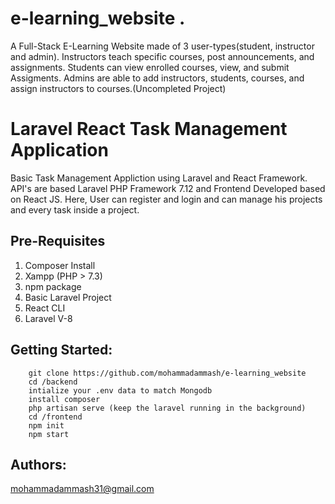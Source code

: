 # e-learning_website .
 A Full-Stack E-Learning Website made of 3 user-types(student, instructor and admin). Instructors teach specific courses, post announcements, and assignments. Students can view enrolled courses, view, and submit Assigments. Admins are able to add instructors, students, courses, and assign instructors to courses.(Uncompleted Project)

# Laravel React Task Management Application

Basic Task Management Appliction using Laravel and React Framework. API's are based Laravel PHP Framework 7.12 and Frontend Developed based on React JS.
Here, User can register and login and can manage his projects and every task inside a project.

## Pre-Requisites

1. Composer Install
1. Xampp (PHP > 7.3)
1. npm package
1. Basic Laravel Project
1. React CLI
1. Laravel V-8

## Getting Started:
        git clone https://github.com/mohammadammash/e-learning_website
        cd /backend
        intialize your .env data to match Mongodb
        install composer
        php artisan serve (keep the laravel running in the background)
        cd /frontend
        npm init
        npm start 
        
## Authors:
mohammadammash31@gmail.com


